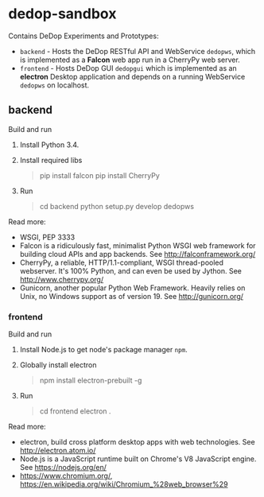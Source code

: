 # dedop-sandbox

Contains DeDop Experiments and Prototypes:

* ``backend`` -  Hosts the DeDop RESTful API and WebService ``dedopws``, which is implemented as a **Falcon** web app 
  run in a CherryPy web server.
* ``frontend`` -  Hosts DeDop GUI ``dedopgui`` which is implemented as an **electron** Desktop application and depends on 
  a running WebService ``dedopws`` on localhost.

## backend

Build and run

1. Install Python 3.4.
2. Install required libs

    > pip install falcon
    > pip install CherryPy

3. Run

	> cd backend
	> python setup.py develop
	> dedopws

Read more:

* WSGI, PEP 3333
* Falcon is a ridiculously fast, minimalist Python WSGI web framework for building cloud APIs and app backends.
  See http://falconframework.org/
* CherryPy, a reliable, HTTP/1.1-compliant, WSGI thread-pooled webserver. It's 100% Python, and can even be used by Jython.
  See http://www.cherrypy.org/
* Gunicorn, another popular Python Web Framework. Heavily relies on Unix, no Windows support as of version 19.
  See http://gunicorn.org/

### frontend

Build and run

1. Install Node.js to get node's package manager ``npm``.
2. Globally install electron

	> npm install electron-prebuilt -g

3. Run

	> cd frontend
	> electron .

Read more:

* electron, build cross platform desktop apps with web technologies.
  See http://electron.atom.io/
* Node.js is a JavaScript runtime built on Chrome's V8 JavaScript engine.
  See https://nodejs.org/en/
* https://www.chromium.org/, https://en.wikipedia.org/wiki/Chromium_%28web_browser%29